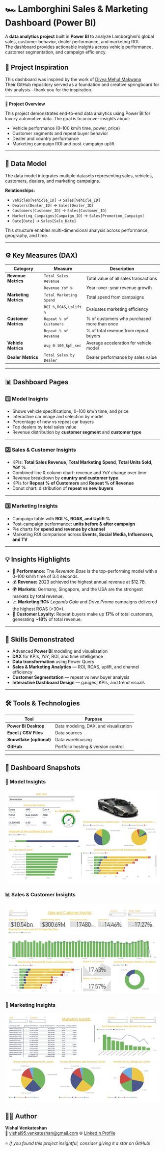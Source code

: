 # 🏎️ Lamborghini Sales & Marketing Dashboard (Power BI)

A **data analytics project** built in **Power BI** to analyze Lamborghini’s global sales, customer behavior, dealer performance, and marketing ROI.  
The dashboard provides actionable insights across vehicle performance, customer segmentation, and campaign efficiency.


## 🧠 Project Inspiration

This dashboard was inspired by the work of [Divya Mehul Makwana](https://github.com/divyamehulmakwana-bit/Lamborghini-Dashboard-using-PowerBi-and-Snowflake/tree/main/Data%20Source)  
Their GitHub repository served as a foundation and creative springboard for this analysis—thank you for the inspiration.

---

**📁 Project Overview**

This project demonstrates end-to-end data analytics using Power BI for luxury automotive data.
The goal is to uncover insights about:

- Vehicle performance (0–100 km/h time, power, price)
- Customer segments and repeat buyer behavior
- Dealer and country performance
- Marketing campaign ROI and post-campaign uplift



---

## 🧩 Data Model

The data model integrates multiple datasets representing sales, vehicles, customers, dealers, and marketing campaigns.  

**Relationships:**
- `Vehicles[Vehicle_ID]` → `Sales[Vehicle_ID]`
- `Dealers[Dealer_ID]` → `Sales[Dealer_ID]`
- `Customers[Customer_ID]` → `Sales[Customer_ID]`
- `Marketing_Campaigns[Campaign_ID]` → `Sales[Promotion_Campaign]`
- `Date[Date]` → `Sales[Sale_Date]`

This structure enables multi-dimensional analysis across performance, geography, and time.

---

## ⚙️ Key Measures (DAX)

| Category | Measure | Description |
|-----------|----------|-------------|
| **Revenue Metrics** | `Total Sales Revenue` | Total value of all sales transactions |
|  | `Revenue YoY %` | Year-over-year revenue growth |
| **Marketing Metrics** | `Total Marketing Spend` | Total spend from campaigns |
|  | `ROI %`, `ROAS`, `Uplift %` | Evaluates marketing efficiency |
| **Customer Metrics** | `Repeat % of Customers` | % of customers who purchased more than once |
|  | `Repeat % of Revenue` | % of total revenue from repeat buyers |
| **Vehicle Metrics** | `Avg 0-100_kph_sec` | Average acceleration for vehicle model |
| **Dealer Metrics** | `Total Sales by Dealer` | Dealer performance by sales value |

---

## 📊 Dashboard Pages

### 1️⃣ Model Insights
- Shows vehicle specifications, 0–100 km/h time, and price  
- Interactive car image and selection by model  
- Percentage of new vs repeat car buyers  
- Top dealers by total sales value  
- Revenue distribution by **customer segment** and **customer type**

---

### 2️⃣ Sales & Customer Insights
- KPIs: **Total Sales Revenue**, **Total Marketing Spend**, **Total Units Sold**, **YoY %**  
- Combined line & column chart: revenue and YoY change over time  
- Revenue breakdown by **country and customer type**  
- KPIs for **Repeat % of Customers** and **Repeat % of Revenue**  
- Donut chart: distribution of **repeat vs new buyers**

---

### 3️⃣ Marketing Insights
- Campaign table with **ROI %, ROAS, and Uplift %**  
- Post-campaign performance: **units before & after campaign**  
- Pie charts for **spend and revenue by channel**  
- Marketing ROI comparison across **Events, Social Media, Influencers, and TV**

---

## 💡 Insights Highlights

- 🚗 **Performance:** The *Reventón Base* is the top-performing model with a 0–100 km/h time of 3.4 seconds.  
- 💰 **Revenue:** 2023 achieved the highest annual revenue at $12.7B.  
- 🌍 **Markets:** Germany, Singapore, and the USA are the strongest markets by total revenue.  
- 📈 **Marketing ROI:** *Legends Gala* and *Drive Promo* campaigns delivered the highest ROAS (>30×).  
- 🙋 **Customer Loyalty:** Repeat buyers make up **17%** of total customers, generating **~18%** of total revenue.

---

## 🧠 Skills Demonstrated

- Advanced **Power BI** modeling and visualization  
- **DAX** for KPIs, YoY, ROI, and time intelligence  
- **Data transformation** using Power Query  
- **Sales & Marketing Analytics** — ROI, ROAS, uplift, and channel efficiency  
- **Customer Segmentation** — repeat vs new buyer analysis  
- **Interactive Dashboard Design** — gauges, KPIs, and trend visuals  

---

## 🛠️ Tools & Technologies

| Tool | Purpose |
|------|----------|
| **Power BI Desktop** | Data modeling, DAX, and visualization |
| **Excel / CSV Files** | Data sources |
| **Snowflake (optional)** | Data warehousing |
| **GitHub** | Portfolio hosting & version control |

---

## 📸 Dashboard Snapshots

### 🧩 Model Insights  
![Model Insights](Dashboard/Model_Insights.png)

### 📊 Sales & Customer Insights  
![Sales & Customer Insights](Dashboard/Sales_Customer_Insights.png)

### 🎯 Marketing Insights  
![Marketing Insights](Dashboard/Marketing_Insights.png)


## 👩‍💻 Author

**Vishal Venkateshan**  
📧 vishal95.venkateshan@gmail.com
🌐 [LinkedIn Profile](https://www.linkedin.com/in/vishal-venkateshan/)  



⭐ *If you found this project insightful, consider giving it a star on GitHub!*

